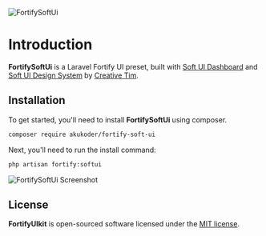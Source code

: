 ![FortifySoftUi](https://bitbucket.org/akukoder/fortify-soft-ui/raw/d4aeed12cfdf772bb1a1a069559e1740a6903927/fortify-soft-ui.png)

# Introduction

**FortifySoftUi** is a Laravel Fortify UI preset, built with [Soft UI Dashboard](https://www.creative-tim.com/product/soft-ui-dashboard) and [Soft UI Design System](https://www.creative-tim.com/product/soft-ui-design-system) by [Creative Tim](https://www.creative-tim.com).

## Installation

To get started, you'll need to install **FortifySoftUi** using composer.

```bash
composer require akukoder/fortify-soft-ui
```

Next, you'll need to run the install command:

```bash
php artisan fortify:softui
```

![FortifySoftUi Screenshot](https://bitbucket.org/akukoder/fortify-soft-ui/raw/d4aeed12cfdf772bb1a1a069559e1740a6903927/fortify-soft-ui-login.png)


## License

**FortifyUIkit** is open-sourced software licensed under the [MIT license](LICENSE.md).
